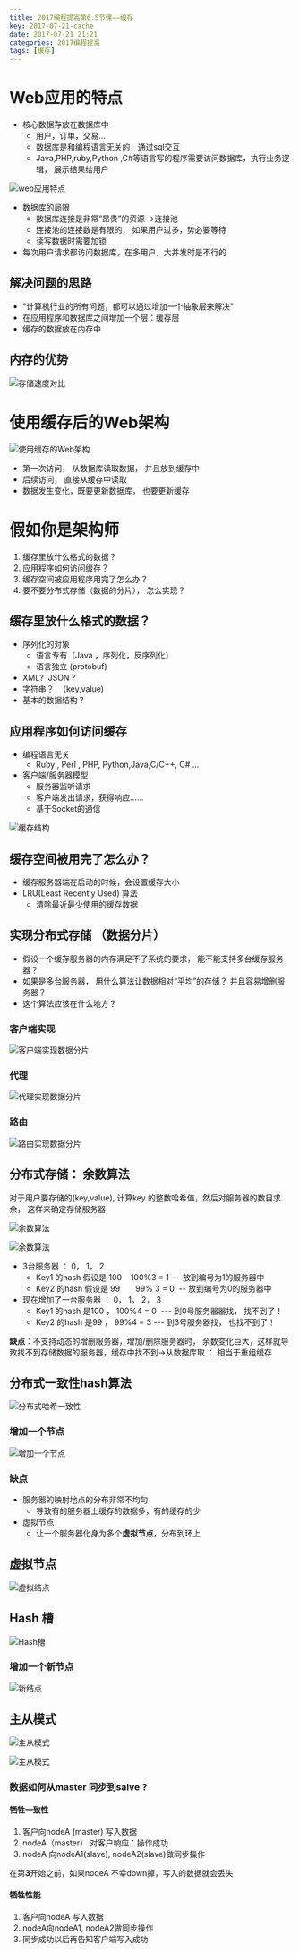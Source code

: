 ```yaml
---
title: 2017编程提高第6.5节课——缓存
key: 2017-07-21-cache
date: 2017-07-21 21:21
categories: 2017编程提高
tags: [缓存]
---
```



# Web应用的特点
- 核心数据存放在数据库中
	- 用户，订单，交易...
	- 数据库是和编程语言无关的，通过sql交互
	- Java,PHP,ruby,Python ,C#等语言写的程序需要访问数据库，执行业务逻辑， 展示结果给用户

![][1]

- 数据库的局限
	- 数据库连接是非常“昂贵”的资源 ->连接池
	- 连接池的连接数是有限的， 如果用户过多，势必要等待
	- 读写数据时需要加锁
- 每次用户请求都访问数据库，在多用户，大并发时是不行的

## 解决问题的思路
- "计算机行业的所有问题，都可以通过增加一个抽象层来解决"
- 在应用程序和数据库之间增加一个层：缓存层
- 缓存的数据放在内存中

## 内存的优势
![][2]

# 使用缓存后的Web架构
![][3]

- 第一次访问， 从数据库读取数据， 并且放到缓存中
- 后续访问， 直接从缓存中读取
- 数据发生变化，既要更新数据库， 也要更新缓存

# 假如你是架构师
1. 缓存里放什么格式的数据？
2. 应用程序如何访问缓存？
3. 缓存空间被应用程序用完了怎么办？
4. 要不要分布式存储（数据的分片）， 怎么实现？

## 缓存里放什么格式的数据？
- 序列化的对象
	- 语言专有（Java ，序列化，反序列化）
	- 语言独立 (protobuf)
- XML?  JSON？
- 字符串？  （key,value)
- 基本的数据结构？

## 应用程序如何访问缓存
- 编程语言无关
	- Ruby , Perl , PHP, Python,Java,C/C++, C# ...
- 客户端/服务器模型
	- 服务器监听请求
	- 客户端发出请求，获得响应……
	- 基于Socket的通信

![][4]

## 缓存空间被用完了怎么办？
- 缓存服务器端在启动的时候，会设置缓存大小
- LRU(Least Recently Used) 算法
	- 清除最近最少使用的缓存数据

## 实现分布式存储 （数据分片）
- 假设一个缓存服务器的内存满足不了系统的要求， 能不能支持多台缓存服务器？
- 如果是多台服务器， 用什么算法让数据相对“平均”的存储？ 并且容易增删服务器？
- 这个算法应该在什么地方？

### **客户端实现**
![][5]
### **代理**
![][6]
### **路由**
![][7]

## 分布式存储： 余数算法
对于用户要存储的(key,value), 计算key 的整数哈希值，然后对服务器的数目求余， 这样来确定存储服务器

![][8]

![][9]

- 3台服务器 ： 0， 1， 2
	- Key1 的hash 假设是 100    100%3 = 1  -- 放到编号为1的服务器中 
	- Key2 的hash 假设是 99       99% 3 = 0  -- 放到编号为0的服务器中
- 现在增加了一台服务器 ： 0， 1， 2， 3
	- Key1 的hash 是100 ， 100%4 = 0  --- 到0号服务器器找， 找不到了！
	- Key2 的hash 是99 ， 99%4 = 3 --- 到3号服务器找， 也找不到了！

**缺点**：不支持动态的增删服务器，增加/删除服务器时， 余数变化巨大，这样就导致找不到存储数据的服务器，缓存中找不到→从数据库取 ： 相当于重组缓存

## 分布式一致性hash算法
![][10]
### 增加一个节点
![][11]
### 缺点
- 服务器的映射地点的分布非常不均匀
	- 导致有的服务器上缓存的数据多，有的缓存的少
- 虚拟节点
	- 让一个服务器化身为多个**虚拟节点**，分布到环上

## 虚拟节点
![][12]

## Hash 槽
![][13]

### 增加一个新节点
![][14]

## 主从模式
![][15]

![][16]

### 数据如何从master 同步到salve ?
#### 牺牲一致性
1. 客户向nodeA (master) 写入数据
2. nodeA（master） 对客户响应：操作成功
3. nodeA 向nodeA1(slave), nodeA2(slave)做同步操作

在第**3**开始之前，如果nodeA 不幸down掉，写入的数据就会丢失

#### 牺牲性能
1. 客户向nodeA 写入数据
2. nodeA向nodeA1, nodeA2做同步操作
3. 同步成功以后再告知客户端写入成功

  [1]: https://www.github.com/lanyuanxiaoyao/GitGallery/raw/master/2017/7/21/2017%E7%BC%96%E7%A8%8B%E6%8F%90%E9%AB%98%E7%AC%AC6.5%E8%8A%82%E8%AF%BE%E2%80%94%E2%80%94%E7%BC%93%E5%AD%98/%E5%9B%BE%E7%89%871.png "web应用特点"
  [2]: https://www.github.com/lanyuanxiaoyao/GitGallery/raw/master/2017/7/21/2017%E7%BC%96%E7%A8%8B%E6%8F%90%E9%AB%98%E7%AC%AC6.5%E8%8A%82%E8%AF%BE%E2%80%94%E2%80%94%E7%BC%93%E5%AD%98/%E5%9B%BE%E7%89%872.png "存储速度对比"
  [3]: https://www.github.com/lanyuanxiaoyao/GitGallery/raw/master/2017/7/21/2017%E7%BC%96%E7%A8%8B%E6%8F%90%E9%AB%98%E7%AC%AC6.5%E8%8A%82%E8%AF%BE%E2%80%94%E2%80%94%E7%BC%93%E5%AD%98/%E5%9B%BE%E7%89%873.png "使用缓存的Web架构"
  [4]: https://www.github.com/lanyuanxiaoyao/GitGallery/raw/master/2017/7/21/2017%E7%BC%96%E7%A8%8B%E6%8F%90%E9%AB%98%E7%AC%AC6.5%E8%8A%82%E8%AF%BE%E2%80%94%E2%80%94%E7%BC%93%E5%AD%98/%E5%9B%BE%E7%89%874.png "缓存结构"
  [5]: https://www.github.com/lanyuanxiaoyao/GitGallery/raw/master/2017/7/21/2017%E7%BC%96%E7%A8%8B%E6%8F%90%E9%AB%98%E7%AC%AC6.5%E8%8A%82%E8%AF%BE%E2%80%94%E2%80%94%E7%BC%93%E5%AD%98/%E5%9B%BE%E7%89%875.png "客户端实现数据分片"
  [6]: https://www.github.com/lanyuanxiaoyao/GitGallery/raw/master/2017/7/21/2017%E7%BC%96%E7%A8%8B%E6%8F%90%E9%AB%98%E7%AC%AC6.5%E8%8A%82%E8%AF%BE%E2%80%94%E2%80%94%E7%BC%93%E5%AD%98/%E5%9B%BE%E7%89%876.png "代理实现数据分片"
  [7]: https://www.github.com/lanyuanxiaoyao/GitGallery/raw/master/2017/7/21/2017%E7%BC%96%E7%A8%8B%E6%8F%90%E9%AB%98%E7%AC%AC6.5%E8%8A%82%E8%AF%BE%E2%80%94%E2%80%94%E7%BC%93%E5%AD%98/%E5%9B%BE%E7%89%877.png "路由实现数据分片"
  [8]: https://www.github.com/lanyuanxiaoyao/GitGallery/raw/master/2017/7/21/2017%E7%BC%96%E7%A8%8B%E6%8F%90%E9%AB%98%E7%AC%AC6.5%E8%8A%82%E8%AF%BE%E2%80%94%E2%80%94%E7%BC%93%E5%AD%98/%E5%9B%BE%E7%89%878.png "余数算法"
  [9]: https://www.github.com/lanyuanxiaoyao/GitGallery/raw/master/2017/7/21/2017%E7%BC%96%E7%A8%8B%E6%8F%90%E9%AB%98%E7%AC%AC6.5%E8%8A%82%E8%AF%BE%E2%80%94%E2%80%94%E7%BC%93%E5%AD%98/%E5%9B%BE%E7%89%879.png "余数算法"
  [10]: https://www.github.com/lanyuanxiaoyao/GitGallery/raw/master/2017/7/21/2017%E7%BC%96%E7%A8%8B%E6%8F%90%E9%AB%98%E7%AC%AC6.5%E8%8A%82%E8%AF%BE%E2%80%94%E2%80%94%E7%BC%93%E5%AD%98/%E5%9B%BE%E7%89%8710.png "分布式哈希一致性"
  [11]: https://www.github.com/lanyuanxiaoyao/GitGallery/raw/master/2017/7/21/2017%E7%BC%96%E7%A8%8B%E6%8F%90%E9%AB%98%E7%AC%AC6.5%E8%8A%82%E8%AF%BE%E2%80%94%E2%80%94%E7%BC%93%E5%AD%98/%E5%9B%BE%E7%89%8711.png "增加一个节点"
  [12]: https://www.github.com/lanyuanxiaoyao/GitGallery/raw/master/2017/7/21/2017%E7%BC%96%E7%A8%8B%E6%8F%90%E9%AB%98%E7%AC%AC6.5%E8%8A%82%E8%AF%BE%E2%80%94%E2%80%94%E7%BC%93%E5%AD%98/%E5%9B%BE%E7%89%8712.png "虚拟结点"
  [13]: https://www.github.com/lanyuanxiaoyao/GitGallery/raw/master/2017/7/21/2017%E7%BC%96%E7%A8%8B%E6%8F%90%E9%AB%98%E7%AC%AC6.5%E8%8A%82%E8%AF%BE%E2%80%94%E2%80%94%E7%BC%93%E5%AD%98/%E5%9B%BE%E7%89%8713.png "Hash槽"
  [14]: https://www.github.com/lanyuanxiaoyao/GitGallery/raw/master/2017/7/21/2017%E7%BC%96%E7%A8%8B%E6%8F%90%E9%AB%98%E7%AC%AC6.5%E8%8A%82%E8%AF%BE%E2%80%94%E2%80%94%E7%BC%93%E5%AD%98/%E5%9B%BE%E7%89%8714.png "新结点"
  [15]: https://www.github.com/lanyuanxiaoyao/GitGallery/raw/master/2017/7/21/2017%E7%BC%96%E7%A8%8B%E6%8F%90%E9%AB%98%E7%AC%AC6.5%E8%8A%82%E8%AF%BE%E2%80%94%E2%80%94%E7%BC%93%E5%AD%98/%E5%9B%BE%E7%89%8715.png "主从模式"
  [16]: https://www.github.com/lanyuanxiaoyao/GitGallery/raw/master/2017/7/21/2017%E7%BC%96%E7%A8%8B%E6%8F%90%E9%AB%98%E7%AC%AC6.5%E8%8A%82%E8%AF%BE%E2%80%94%E2%80%94%E7%BC%93%E5%AD%98/%E5%9B%BE%E7%89%8716.png "主从模式"
